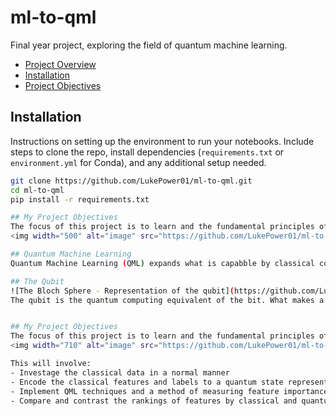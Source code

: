 # ml-to-qml
Final year project, exploring the field of quantum machine learning.

- [Project Overview](#project-overview)
- [Installation](#installation)
- [Project Objectives](#my-project-objectives)


## Installation
Instructions on setting up the environment to run your notebooks. Include steps to clone the repo, install dependencies (`requirements.txt` or `environment.yml` for Conda), and any additional setup needed.

```bash
git clone https://github.com/LukePower01/ml-to-qml.git
cd ml-to-qml
pip install -r requirements.txt

## My Project Objectives
The focus of this project is to learn and the fundamental principles of QML, and to investigate what new inferences can be maade about classical data, that cannot be made with classical machine learning. 
<img width="500" alt="image" src="https://github.com/LukePower01/ml-to-qml/assets/103632413/fd9a3f78-b0d0-470f-9c92-75f83350059c">

## Quantum Machine Learning
Quantum Machine Learning (QML) expands what is capabble by classical computers by utillizing phenomenom found in quantum physics, such as entanglement and superposition. 

## The Qubit                  
![The Bloch Sphere - Representation of the qubit](https://github.com/LukePower01/ml-to-qml/assets/103632413/a732ebb9-ec0a-4cfe-88da-ff03da6da82c)
The qubit is the quantum computing equivalent of the bit. What makes a qubit so special is that unlike a bit which is constrained to values of either 0 or 1, a qubit can be _simultaneously_ in 0 **and** 1 at the same time in a state called superposition.


## My Project Objectives
The focus of this project is to learn and the fundamental principles of QML, and to investigate what new inferences can be maade about classical data, that cannot be made with classical machine learning. 
<img width="710" alt="image" src="https://github.com/LukePower01/ml-to-qml/assets/103632413/fd9a3f78-b0d0-470f-9c92-75f83350059c">

This will involve: 
- Investage the classical data in a normal manner
- Encode the classical features and labels to a quantum state representation
- Implement QML techniques and a method of measuring feature importance
- Compare and contrast the rankings of features by classical and quantum methods. 


